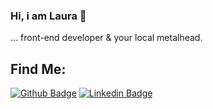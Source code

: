 ### Hi, i am Laura 👋

... front-end developer & your local metalhead.

## Find Me:
[![Github Badge](https://img.shields.io/badge/-Github-000?style=flat-square&logo=Github&logoColor=white&link=https://github.com/endorphins-jpg)](https://github.com/endorphins-jpg) [![Linkedin Badge](https://img.shields.io/badge/-LinkedIn-blue?style=flat-square&logo=Linkedin&logoColor=white&link=https://www.linkedin.com/in/marialaura-rios/)](https://www.linkedin.com/in/marialaura-rios/)
